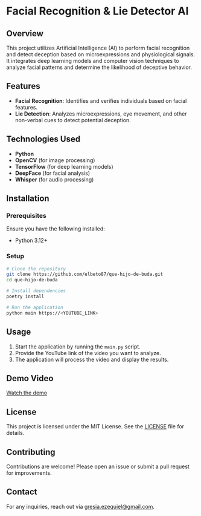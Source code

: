 # Facial Recognition & Lie Detector AI

## Overview

This project utilizes Artificial Intelligence (AI) to perform facial recognition and detect deception based on microexpressions and physiological signals. It integrates deep learning models and computer vision techniques to analyze facial patterns and determine the likelihood of deceptive behavior.

## Features

- **Facial Recognition**: Identifies and verifies individuals based on facial features.
- **Lie Detection**: Analyzes microexpressions, eye movement, and other non-verbal cues to detect potential deception.

## Technologies Used

- **Python**
- **OpenCV** (for image processing)
- **TensorFlow** (for deep learning models)
- **DeepFace** (for facial analysis)
- **Whisper** (for audio processing)

## Installation

### Prerequisites

Ensure you have the following installed:

- Python 3.12+

### Setup

```sh
# Clone the repository
git clone https://github.com/elbeto87/que-hijo-de-buda.git
cd que-hijo-de-buda

# Install dependencies
poetry install

# Run the application
python main https://<YOUTUBE_LINK>
```

## Usage

1. Start the application by running the `main.py` script.
2. Provide the YouTube link of the video you want to analyze.
3. The application will process the video and display the results.

## Demo Video

[Watch the demo](https://www.youtube.com/watch?v=J4gcO87tRuc)

## License

This project is licensed under the MIT License. See the [LICENSE](LICENSE) file for details.

## Contributing

Contributions are welcome! Please open an issue or submit a pull request for improvements.

## Contact

For any inquiries, reach out via [gresia.ezequiel@gmail.com](mailto:gresia.ezequiel@gmail.com).

